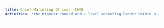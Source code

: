 ```yaml
---
title: Chief Marketing Officer (CMO)
definition: 'the highest ranked and C-level marketing leader within a company'

---
```


